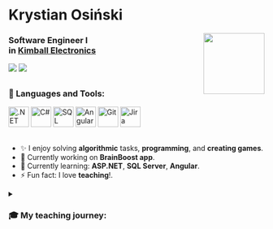 <div align=left>
<h1>Krystian Osiński  </h1>
<div align="right">
  <img src="https://companieslogo.com/img/orig/KE-28e988d0.png?t=1644318675"  height="120" align="right"/>
</div>
  
<h3>Software Engineer I <br>in <a href="https://www.kimballelectronics.com/global-facilities/poznan-poland">Kimball Electronics</a></h3>
<a href="https://www.linkedin.com/in/krystian-osi%C5%84ski-6a4b46245/" target="_blank"><img src="https://img.shields.io/badge/LinkedIn-0A66C2.svg?style=for-the-badge&logo=LinkedIn&logoColor=white"></a>
<!--<a href="https://www.youtube.com/channel/UCfH07qENh6BdSq1nUBSK53Q" target="_blank"><img src="https://img.shields.io/badge/YouTube-FF0000?style=for-the-badge&logo=youtube&logoColor=white"/></a>-->
<a href="mailto:krystian.osinski@education-it.pl"><img src="https://img.shields.io/badge/Gmail-D14836?style=for-the-badge&logo=gmail&logoColor=white"/></a>
<div>
<!-- <img src="https://komarev.com/ghpvc/?username=Education-IT&style=flat-square&color=blue" alt=""/>--></div>
</div>


##

 ### 🧰 Languages and Tools:

<div>
   <img src="https://upload.wikimedia.org/wikipedia/commons/7/7d/Microsoft_.NET_logo.svg" title=".NET" alt=".NET" width="40" height="40"/>
   <img src="https://cdn.jsdelivr.net/gh/devicons/devicon/icons/csharp/csharp-original.svg" title="C#" alt="C#" width="40" height="40"/>
   <img src="https://img.icons8.com/color/48/microsoft-sql-server.png" title="SQL Server" alt="SQL Server" width="40" height="40"/>
   <img src="https://cdn.jsdelivr.net/gh/devicons/devicon/icons/angularjs/angularjs-original.svg" title="Angular" alt="Angular" width="40" height="40"/>
   <img src="https://cdn.jsdelivr.net/gh/devicons/devicon/icons/git/git-original.svg" title="Git" alt="Git" width="40" height="40"/>
   <img src="https://cdn.jsdelivr.net/gh/devicons/devicon/icons/jira/jira-original-wordmark.svg" title="Jira" alt="Jira" width="40" height="40"/>
          
          
</div>

##
- ✨ I enjoy solving **algorithmic** tasks, **programming**, and **creating games**.
- 🔭 Currently working on **BrainBoost app**.
- 🌱 Currently learning: **ASP.NET**, **SQL Server**, **Angular**.
- ⚡ Fun fact: I love **teaching**!.
<!-- - :mag_right: https://education-it.github.io/todo/ -->

<details>
 <summary><h3>🎓 My teaching journey:</h3></summary>
  
📚 My adventure began in a military high school, where we had many classes with rescuers, soldiers, police officers, and firefighters. After basic training, I became the class commander, and together with my classmates, we took on the challenge of teaching younger classes drill and rescue techniques. As we gained experience, we also started teaching preschool, primary, and middle school students. I participated as a "judge" or "role-player" in many rescue competitions organized by the "Crisis Management Center".


📝 During high school, I started working as a tutor in mathematics and geography. I mainly helped primary and middle school students. I worked as a tutor for 2 years. (Currently, I only help my sister and cousin with their high school exams)

☕ Then I started working at Starbucks, where I quickly became a Trainer Barista and, shortly after, a Store Coffee Master. My main tasks included preparing an individual development plan and training baristas who wanted to progress horizontally to the position of coffee master. I took care of new employees and equipped them with the necessary knowledge for barista work while spreading the passion for coffee in the team, inspiring them, and fostering their development in the world of coffee. I worked at Starbucks for 2.5 years.

💻 After the first year of computer science studies, I decided to fully engage in teaching! 😊 I started working at Sky Blue Education (since 09.2021), where I conduct stationary and remote classes in block programming using MakeCode and Python programming for children in grades 1-6 (groups of 12 students). I also co-create the curriculum and didactic materials (textbooks and sample programs). I also organize various promotional activities, such as open days, demonstration classes, stands at fairs or parent-teacher meetings.

📃I have created 2 handbooks for teaching block programming in MakeCode and programming in Python in Minecraft Education Edition. I have also developed 2 courses (each consisting of 8 lessons) teaching Python and HTML & CSS."

-> Python lvl.1 course [link](https://skyblue.education/programowanie-dla-dzieci-python/)

-> HTML & CSS course [link](https://skyblue.education/tworzenie-stron-internetowych-dla-dzieci/)

I record online classes using OBS Studio and then share them on YouTube platform.

I finished teaching on October 1, 2023. I continue to support and advise Sky blue education. I worked there for 2 years ✔️
</details>

